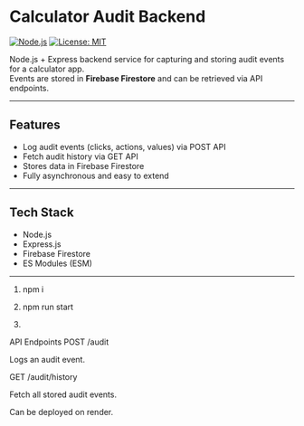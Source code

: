 # Calculator Audit Backend

[![Node.js](https://img.shields.io/badge/node-%3E%3D14.0.0-brightgreen)](https://nodejs.org/)
[![License: MIT](https://img.shields.io/badge/License-MIT-yellow.svg)](LICENSE)

Node.js + Express backend service for capturing and storing audit events for a calculator app.  
Events are stored in **Firebase Firestore** and can be retrieved via API endpoints.

---

## Features

- Log audit events (clicks, actions, values) via POST API
- Fetch audit history via GET API
- Stores data in Firebase Firestore
- Fully asynchronous and easy to extend

---

## Tech Stack

- Node.js
- Express.js
- Firebase Firestore
- ES Modules (ESM)

---

1. npm i

2. npm run start

3. 
API Endpoints
POST /audit

Logs an audit event.


GET /audit/history

Fetch all stored audit events.

Can be deployed on render.
